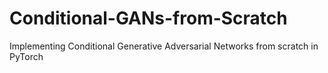 # Conditional-GANs-from-Scratch
Implementing Conditional Generative Adversarial Networks from scratch in PyTorch
